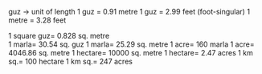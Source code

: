 guz -> unit of length
1 guz = 0.91 metre
1 guz = 2.99 feet (foot-singular)
1 metre = 3.28 feet

1 square guz=  0.828 sq. metre	
1 marla=	  30.54 sq. guz
1 marla=	  25.29 sq. metre
1 acre=		    160 marla
1 acre=		4046.86 sq. metre
1 hectare=  	10000 sq. metre
1 hectare=   	2.47 acres
1 km sq.=	    100 hectare
1 km sq.=	    247 acres

